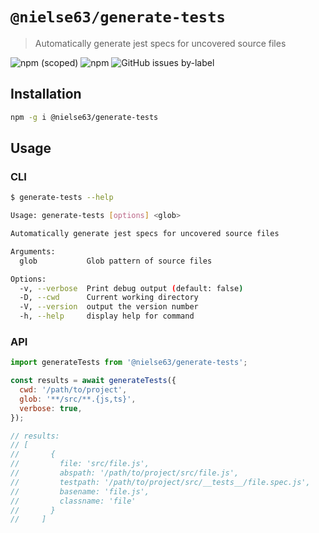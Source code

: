 # `@nielse63/generate-tests`

> Automatically generate jest specs for uncovered source files

![npm (scoped)](https://img.shields.io/npm/v/@nielse63/generate-tests?style=for-the-badge) ![npm](https://img.shields.io/npm/dt/@nielse63/generate-tests?style=for-the-badge) ![GitHub issues by-label](https://img.shields.io/github/issues/nielse63/node-scripts/generate-tests?style=for-the-badge)

## Installation

```bash
npm -g i @nielse63/generate-tests
```

## Usage

### CLI

```bash
$ generate-tests --help

Usage: generate-tests [options] <glob>

Automatically generate jest specs for uncovered source files

Arguments:
  glob           Glob pattern of source files

Options:
  -v, --verbose  Print debug output (default: false)
  -D, --cwd      Current working directory
  -V, --version  output the version number
  -h, --help     display help for command
```

### API

```js
import generateTests from '@nielse63/generate-tests';

const results = await generateTests({
  cwd: '/path/to/project',
  glob: '**/src/**.{js,ts}',
  verbose: true,
});

// results:
// [
//       {
//         file: 'src/file.js',
//         abspath: '/path/to/project/src/file.js',
//         testpath: '/path/to/project/src/__tests__/file.spec.js',
//         basename: 'file.js',
//         classname: 'file'
//       }
//     ]
```
